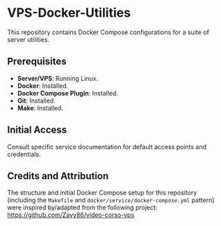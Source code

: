 # VPS-Docker-Utilities

This repository contains Docker Compose configurations for a suite of server utilities.

## Prerequisites

* **Server/VPS**: Running Linux.
* **Docker**: Installed.
* **Docker Compose Plugin**: Installed.
* **Git**: Installed.
* **Make**: Installed.

## Initial Access

Consult specific service documentation for default access points and credentials.

## Credits and Attribution

The structure and initial Docker Compose setup for this repository (including the `Makefile` and `docker/service/docker-compose.yml` pattern) were inspired by/adapted from the following project:
https://github.com/Zavy86/video-corso-vps
